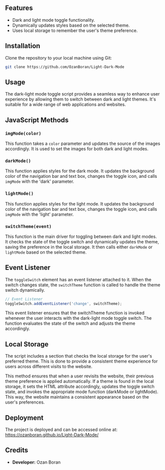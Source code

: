 
## Features

- Dark and light mode toggle functionality.
- Dynamically updates styles based on the selected theme.
- Uses local storage to remember the user's theme preference.

## Installation

Clone the repository to your local machine using Git:

```bash
git clone https://github.com/OzanBoran/Light-Dark-Mode
```

## Usage

The dark-light mode toggle script provides a seamless way to enhance user experience by allowing them to switch between dark and light themes. It's suitable for a wide range of web applications and websites.

## JavaScript Methods

### `imgMode(color)`

This function takes a `color` parameter and updates the source of the images accordingly. It is used to set the images for both dark and light modes.

### `darkMode()`

This function applies styles for the dark mode. It updates the background color of the navigation bar and text box, changes the toggle icon, and calls `imgMode` with the 'dark' parameter.

### `lightMode()`

This function applies styles for the light mode. It updates the background color of the navigation bar and text box, changes the toggle icon, and calls `imgMode` with the 'light' parameter.

### `switchTheme(event)`

This function is the main driver for toggling between dark and light modes. It checks the state of the toggle switch and dynamically updates the theme, saving the preference in the local storage. It then calls either `darkMode` or `lightMode` based on the selected theme.

## Event Listener

The `toggleSwitch` element has an event listener attached to it. When the switch changes state, the `switchTheme` function is called to handle the theme switch dynamically.

```javascript
// Event Listener
toggleSwitch.addEventListener('change', switchTheme);
```
This event listener ensures that the switchTheme function is invoked whenever the user interacts with the dark-light mode toggle switch. The function evaluates the state of the switch and adjusts the theme accordingly.

## Local Storage
The script includes a section that checks the local storage for the user's preferred theme. This is done to provide a consistent theme experience for users across different visits to the website.

This method ensures that when a user revisits the website, their previous theme preference is applied automatically. If a theme is found in the local storage, it sets the HTML attribute accordingly, updates the toggle switch state, and invokes the appropriate mode function (darkMode or lightMode). This way, the website maintains a consistent appearance based on the user's preferences.

## Deployment

The project is deployed and can be accessed online at: https://ozanboran.github.io/Light-Dark-Mode/

## Credits
- **Developer:** Ozan Boran
